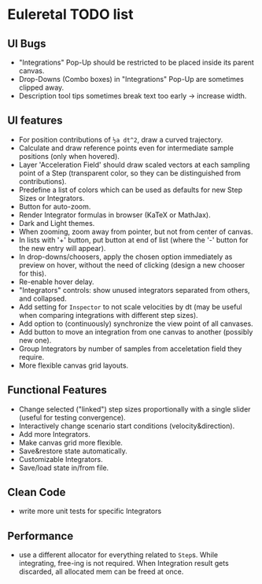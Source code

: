 # Euleretal TODO list

## UI Bugs
- "Integrations" Pop-Up should be restricted to be placed inside its parent
  canvas.
- Drop-Downs (Combo boxes) in "Integrations" Pop-Up are sometimes clipped away.
- Description tool tips sometimes break text too early → increase width.

## UI features
- For position contributions of `½a dt^2`, draw a curved trajectory.
- Calculate and draw reference points even for intermediate sample positions
  (only when hovered).
- Layer 'Acceleration Field' should draw scaled vectors at each sampling point
  of a Step (transparent color, so they can be distinguished from
  contributions).
- Predefine a list of colors which can be used as defaults for new Step Sizes
  or Integrators.
- Button for auto-zoom.
- Render Integrator formulas in browser (KaTeX or MathJax).
- Dark and Light themes.
- When zooming, zoom away from pointer, but not from center of canvas.
- In lists with '+' button, put button at end of list (where the '-' button for
  the new entry will appear).
- In drop-downs/choosers, apply the chosen option immediately as preview on
  hover, without the need of clicking (design a new chooser for this).
- Re-enable hover delay.
- "Integrators" controls: show unused integrators separated from others, and
  collapsed.
- Add setting for `Inspector` to not scale velocities by dt (may be useful when
  comparing integrations with different step sizes).
- Add option to (continuously) synchronize the view point of all canvases.
- Add button to move an integration from one canvas to another (possibly new
  one).
- Group Integrators by number of samples from acceletation field they require.
- More flexible canvas grid layouts.

## Functional Features
- Change selected ("linked") step sizes proportionally with a single slider
  (useful for testing convergence).
- Interactively change scenario start conditions (velocity&direction).
- Add more Integrators.
- Make canvas grid more flexible.
- Save&restore state automatically.
- Customizable Integrators.
- Save/load state in/from file.

## Clean Code
- write more unit tests for specific Integrators

## Performance
- use a different allocator for everything related to `Step`s.  While
  integrating, free-ing is not required.  When Integration result gets
  discarded, all allocated mem can be freed at once.
